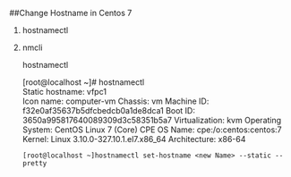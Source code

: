 ##Change Hostname in Centos 7
1. hostnamectl
2. nmcli    

   hostnamectl


      [root@localhost ~]# hostnamectl    
      Static hostname: vfpc1   
            Icon name: computer-vm
              Chassis: vm
           Machine ID: f32e0af35637b5dfcbedcb0a1de8dca1
              Boot ID: 3650a995817640089309d3c58351b5a7
       Virtualization: kvm
     Operating System: CentOS Linux 7 (Core)
          CPE OS Name: cpe:/o:centos:centos:7
               Kernel: Linux 3.10.0-327.10.1.el7.x86_64
         Architecture: x86-64  

       [root@localhost ~]hostnamectl set-hostname <new Name> --static --pretty
